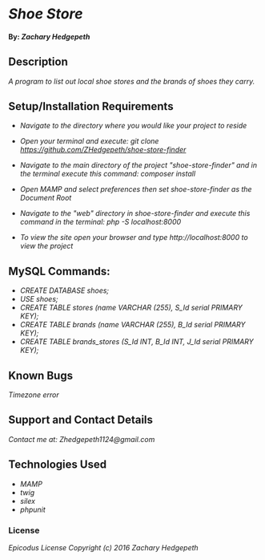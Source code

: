 # _Shoe Store_

#### By: _Zachary Hedgepeth_

## Description

_A program to list out local shoe stores and the brands of shoes they carry._

## Setup/Installation Requirements

* _Navigate to the directory where you would like your project to reside_

* _Open your terminal and execute: git clone https://github.com/ZHedgepeth/shoe-store-finder_

* _Navigate to the main directory of the project "shoe-store-finder" and in the terminal execute this command: composer install_

* _Open MAMP and select preferences then set shoe-store-finder as the Document Root_

* _Navigate to the "web" directory in shoe-store-finder and execute this command in the terminal: php -S localhost:8000_

* _To view the site open your browser and type http://localhost:8000 to view the project_

## MySQL Commands:
* _CREATE DATABASE shoes;_
* _USE shoes;_
* _CREATE TABLE stores (name VARCHAR (255), S_Id serial PRIMARY KEY);_
* _CREATE TABLE brands (name VARCHAR (255), B_Id serial PRIMARY KEY);_
* _CREATE TABLE brands_stores (S_Id INT, B_Id INT, J_Id serial PRIMARY KEY);_

## Known Bugs

_Timezone error_

## Support and Contact Details

_Contact me at: Zhedgepeth1124@gmail.com_

## Technologies Used

* _MAMP_
* _twig_
* _silex_
* _phpunit_

### License
_Epicodus License   Copyright (c) 2016 Zachary Hedgepeth_

